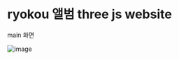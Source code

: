 # ryokou 앨범 three js website

main 화면

![image](https://github.com/jongpilbest/ryokou/assets/105302605/719b2f09-28fd-42fd-b347-68b98828a94f)
